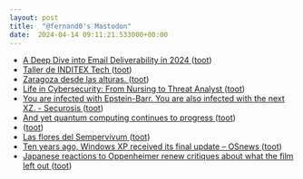 ```yaml
---
layout: post
title:  "@fernand0's Mastodon"
date:  2024-04-14 09:11:21.533000+00:00
---
```

*  [A Deep Dive into Email Deliverability in 2024 ](https://www.xomedia.io/blog/a-deep-dive-into-email-deliverability) ([toot](https://mastodon.social/@fernand0/112268796332023038))
*  [Taller de INDITEX Tech ](https://eina.unizar.es/noticia/taller-de-inditex-tec) ([toot](https://mastodon.social/@fernand0/112268588064280170))
*  [Zaragoza desde las alturas. ](https://avecesunafoto.wordpress.com/2024/04/13/zaragoza-desde-las-alturas) ([toot](https://mastodon.social/@fernand0/112267066781945329))
*  [Life in Cybersecurity: From Nursing to Threat Analyst ](https://www.tripwire.com/state-of-security/life-cybersecurity-nursing-threat-analys) ([toot](https://mastodon.social/@fernand0/112266963229679743))
*  [You are infected with Epstein-Barr. You are also infected with the next XZ. - Securosis ](https://securosis.com/blog/you-are-infected-with-epstein-barr-you-are-also-infected-with-the-next-xz) ([toot](https://mastodon.social/@fernand0/112265119657229877))
*  [And yet quantum computing continues to progress ](https://scottaaronson.blog/?p=791) ([toot](https://mastodon.social/@fernand0/112264793672684987))
*  [ ](https://youtu.be/cv-0mmVnxPA) ([toot](https://mastodon.social/@fernand0/112264786406334959))
*  [Las flores del Sempervivum ](https://www.flickr.com/photos/fernand0/53623759537) ([toot](https://mastodon.social/@fernand0/112264608867233153))
*  [Ten years ago, Windows XP received its final update  –  OSnews ](https://www.osnews.com/story/139212/ten-years-ago-windows-xp-received-its-final-update) ([toot](https://mastodon.social/@fernand0/112264422666272623))
*  [Japanese reactions to Oppenheimer renew critiques about what the film left out ](https://www.vox.com/culture/24118314/oppenheimer-japan-premiere-christopher-nolan-hiroshima-nagasak) ([toot](https://mastodon.social/@fernand0/112263716220989645))
